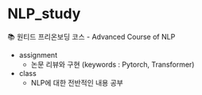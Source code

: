# NLP_study
📚  원티드 프리온보딩 코스 - Advanced Course of NLP

- assignment
  - 논문 리뷰와 구현 (keywords : Pytorch, Transformer)
- class 
  - NLP에 대한 전반적인 내용 공부
